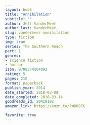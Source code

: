 ```yaml
---
layout: book
title: "Annihilation"
subtitle: ""
author: Jeff VanderMeer
author_last: VanderMeer
slug: vandermeer-annihilation
type: fiction
img: true
series: The Southern Reach
part: 1
genres:
- science fiction
- horror
isbn: 9780374104092
rating: 5
pages: 210
format: paperback
publish_year: 2014
date_started: 2018-03-09
date_completed: 2018-03-14
goodreads_id: 20410192
amazon_link: https://amzn.to/2WOO0FK

favorite: true
---
```

